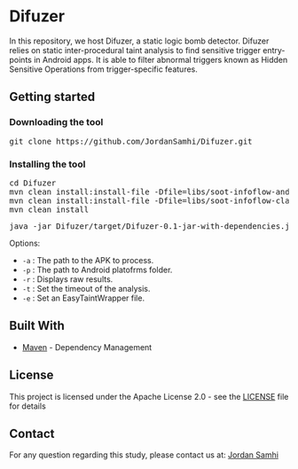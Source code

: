 # Difuzer

In this repository, we host Difuzer, a static logic bomb detector. Difuzer relies on static inter-procedural taint analysis to find sensitive trigger entry-points in Android apps.
It is able to filter abnormal triggers known as Hidden Sensitive Operations from trigger-specific features.

## Getting started

### Downloading the tool

<pre>
git clone https://github.com/JordanSamhi/Difuzer.git
</pre>

### Installing the tool

<pre>
cd Difuzer
mvn clean install:install-file -Dfile=libs/soot-infoflow-android-classes.jar -DgroupId=de.tud.sse -DartifactId=soot-infoflow-android -Dversion=2.7.1 -Dpackaging=jar
mvn clean install:install-file -Dfile=libs/soot-infoflow-classes.jar -DgroupId=de.tud.sse -DartifactId=soot-infoflow -Dversion=2.7.1 -Dpackaging=jar
mvn clean install
</pre>

<pre>
java -jar Difuzer/target/Difuzer-0.1-jar-with-dependencies.jar <i>options</i>
</pre>

Options:

* ```-a``` : The path to the APK to process.
* ```-p``` : The path to Android platofrms folder.
* ```-r``` : Displays raw results.
* ```-t``` : Set the timeout of the analysis.
* ```-e``` : Set an EasyTaintWrapper file.

## Built With

* [Maven](https://maven.apache.org/) - Dependency Management

## License

This project is licensed under the Apache License 2.0 - see the [LICENSE](LICENSE) file for details

## Contact

For any question regarding this study, please contact us at:
[Jordan Samhi](mailto:jordan.samhi@uni.lu)

